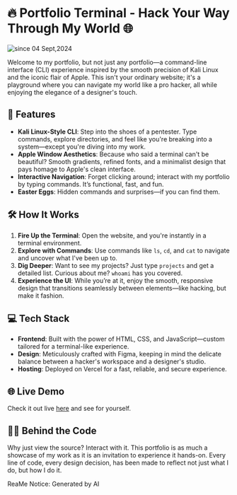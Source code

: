 # 🔥 Portfolio Terminal - Hack Your Way Through My World 🌐

<p>
  <img src="https://komarev.com/ghpvc/?username=isaka-terminal&label=Terminal&color=0e75b6&style=flat" alt="since 04 Sept,2024" />
</p>

Welcome to my portfolio, but not just any portfolio—a command-line interface (CLI) experience inspired by the smooth precision of Kali Linux and the iconic flair of Apple. This isn't your ordinary website; it's a playground where you can navigate my world like a pro hacker, all while enjoying the elegance of a designer's touch.

## 🚀 Features

- **Kali Linux-Style CLI**: Step into the shoes of a pentester. Type commands, explore directories, and feel like you're breaking into a system—except you're diving into my work.
- **Apple Window Aesthetics**: Because who said a terminal can't be beautiful? Smooth gradients, refined fonts, and a minimalist design that pays homage to Apple's clean interface.
- **Interactive Navigation**: Forget clicking around; interact with my portfolio by typing commands. It’s functional, fast, and fun.
- **Easter Eggs**: Hidden commands and surprises—if you can find them.

## 🛠️ How It Works

1. **Fire Up the Terminal**: Open the website, and you're instantly in a terminal environment.
2. **Explore with Commands**: Use commands like `ls`, `cd`, and `cat` to navigate and uncover what I've been up to.
3. **Dig Deeper**: Want to see my projects? Just type `projects` and get a detailed list. Curious about me? `whoami` has you covered.
4. **Experience the UI**: While you’re at it, enjoy the smooth, responsive design that transitions seamlessly between elements—like hacking, but make it fashion.

## 💻 Tech Stack

- **Frontend**: Built with the power of HTML, CSS, and JavaScript—custom tailored for a terminal-like experience.
- **Design**: Meticulously crafted with Figma, keeping in mind the delicate balance between a hacker's workspace and a designer's studio.
- **Hosting**: Deployed on Vercel for a fast, reliable, and secure experience.

## 🌐 Live Demo

Check it out live [here](https://isaka-james.github.io/terminal) and see for yourself.

## 🐱‍💻 Behind the Code

Why just view the source? Interact with it. This portfolio is as much a showcase of my work as it is an invitation to experience it hands-on. Every line of code, every design decision, has been made to reflect not just what I do, but how I do it.

ReaMe Notice: Generated by AI
